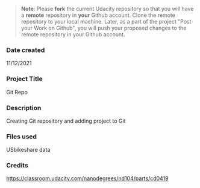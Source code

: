 >**Note**: Please **fork** the current Udacity repository so that you will have a **remote** repository in **your** Github account. Clone the remote repository to your local machine. Later, as a part of the project "Post your Work on Github", you will push your proposed changes to the remote repository in your Github account.

### Date created
11/12/2021

### Project Title
Git Repo

### Description
Creating Git repository and adding project to Git

### Files used
USbikeshare data

### Credits
https://classroom.udacity.com/nanodegrees/nd104/parts/cd0419

